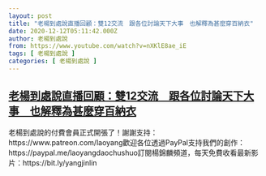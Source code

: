 ```yaml
---
layout: post
title: "老楊到處說直播回顧：雙12交流　跟各位討論天下大事　也解釋為甚麼穿百納衣"
date: 2020-12-12T05:11:42.000Z
author: 老楊到處說
from: https://www.youtube.com/watch?v=nXKlE8ae_iE
tags: [ 老楊到處說 ]
categories: [ 老楊到處說 ]
---
```

<!--1607749902000-->
[老楊到處說直播回顧：雙12交流　跟各位討論天下大事　也解釋為甚麼穿百納衣](https://www.youtube.com/watch?v=nXKlE8ae_iE)
------

<div>
老楊到處說的付費會員正式開張了！謝謝支持：https://www.patreon.com/laoyang歡迎各位透過PayPal支持我們的創作：https://paypal.me/laoyangdaochushuo訂閱楊錦麟頻道，每天免費收看最新影片：https://bit.ly/yangjinlin
</div>
